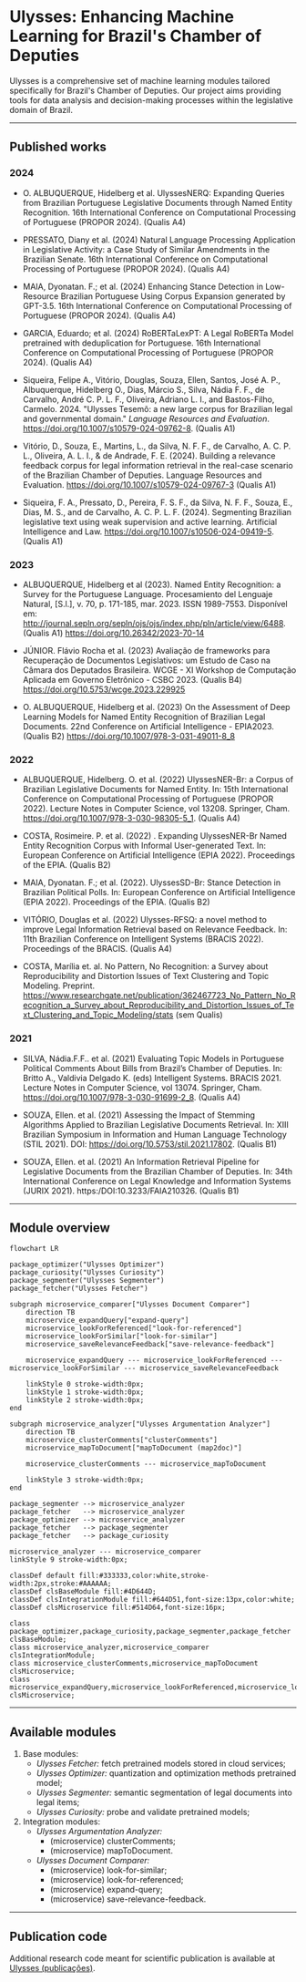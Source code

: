 # Ulysses: Enhancing Machine Learning for Brazil's Chamber of Deputies

Ulysses is a comprehensive set of machine learning modules tailored specifically for Brazil's Chamber of Deputies. Our project aims providing tools for data analysis and decision-making processes within the legislative domain of Brazil.

---

## Published works

### 2024

- O. ALBUQUERQUE, Hidelberg et al. UlyssesNERQ: Expanding Queries from Brazilian Portuguese Legislative Documents through Named Entity Recognition. 16th International Conference on Computational Processing of Portuguese (PROPOR 2024). (Qualis A4)

- PRESSATO, Diany et al. (2024) Natural Language Processing Application in Legislative Activity: a Case Study of Similar Amendments in the Brazilian Senate. 16th International Conference on Computational Processing of Portuguese (PROPOR 2024). (Qualis A4)

- MAIA, Dyonatan. F.; et al. (2024) Enhancing Stance Detection in Low-Resource Brazilian Portuguese Using Corpus Expansion generated by GPT-3.5. 16th International Conference on Computational Processing of Portuguese (PROPOR 2024). (Qualis A4)

- GARCIA, Eduardo; et al. (2024) RoBERTaLexPT: A Legal RoBERTa Model pretrained with deduplication for Portuguese. 16th International Conference on Computational Processing of Portuguese (PROPOR 2024). (Qualis A4)

- Siqueira, Felipe A., Vitório, Douglas, Souza, Ellen, Santos, José A. P., Albuquerque, Hidelberg O., Dias, Márcio S., Silva, Nádia F. F., de Carvalho, André C. P. L. F., Oliveira, Adriano L. I., and Bastos-Filho, Carmelo. 2024. "Ulysses Tesemõ: a new large corpus for Brazilian legal and governmental domain." *Language Resources and Evaluation*. https://doi.org/10.1007/s10579-024-09762-8. (Qualis A1)

- Vitório, D., Souza, E., Martins, L., da Silva, N. F. F., de Carvalho, A. C. P. L., Oliveira, A. L. I., & de Andrade, F. E. (2024). Building a relevance feedback corpus for legal information retrieval in the real-case scenario of the Brazilian Chamber of Deputies. Language Resources and Evaluation. https://doi.org/10.1007/s10579-024-09767-3 (Qualis A1)

- Siqueira, F. A., Pressato, D., Pereira, F. S. F., da Silva, N. F. F., Souza, E., Dias, M. S., and de Carvalho, A. C. P. L. F. (2024). Segmenting Brazilian legislative text using weak supervision and active learning. Artificial Intelligence and Law. https://doi.org/10.1007/s10506-024-09419-5. (Qualis A1)

### 2023

- ALBUQUERQUE, Hidelberg et al (2023). Named Entity Recognition: a Survey for the Portuguese Language. Procesamiento del Lenguaje Natural, [S.l.], v. 70, p. 171-185, mar. 2023. ISSN 1989-7553. Disponível em: <http://journal.sepln.org/sepln/ojs/ojs/index.php/pln/article/view/6488>. (Qualis A1) https://doi.org/10.26342/2023-70-14

- JÚNIOR. Flávio Rocha et al. (2023) Avaliação de frameworks para Recuperação de Documentos Legislativos: um Estudo de Caso na Câmara dos Deputados Brasileira. WCGE - XI Workshop de Computação Aplicada em Governo Eletrônico - CSBC 2023. (Qualis B4)
https://doi.org/10.5753/wcge.2023.229925

- O. ALBUQUERQUE, Hidelberg et al. (2023) On the Assessment of Deep Learning Models for Named Entity Recognition of Brazilian Legal Documents. 22nd Conference on Artificial Intelligence - EPIA2023. (Qualis B2)
https://doi.org/10.1007/978-3-031-49011-8_8

### 2022

- ALBUQUERQUE, Hidelberg. O. et al. (2022) UlyssesNER-Br: a Corpus of Brazilian Legislative Documents for Named Entity. In: 15th International Conference on Computational Processing of Portuguese (PROPOR 2022). Lecture Notes in Computer Science, vol 13208. Springer, Cham. https://doi.org/10.1007/978-3-030-98305-5_1. (Qualis A4) 

- COSTA, Rosimeire. P.  et al. (2022) . Expanding UlyssesNER-Br Named Entity Recognition Corpus with Informal User-generated Text. In: European Conference on Artificial Intelligence (EPIA 2022). Proceedings of the EPIA. (Qualis B2)

- MAIA, Dyonatan. F.; et al. (2022). UlyssesSD-Br: Stance Detection in Brazilian Political Polls.  In: European Conference on Artificial Intelligence (EPIA 2022). Proceedings of the EPIA. (Qualis B2)

- VITÓRIO, Douglas et al. (2022) Ulysses-RFSQ: a novel method to improve Legal Information Retrieval based on Relevance Feedback. In: 11th Brazilian Conference on Intelligent Systems (BRACIS 2022). Proceedings of the BRACIS. (Qualis A4)

- COSTA, Marília et. al. No Pattern, No Recognition: a Survey about Reproducibility and Distortion Issues of Text Clustering and Topic Modeling. Preprint. https://www.researchgate.net/publication/362467723_No_Pattern_No_Recognition_a_Survey_about_Reproducibility_and_Distortion_Issues_of_Text_Clustering_and_Topic_Modeling/stats (sem Qualis)

### 2021

- SILVA, Nádia.F.F.. et al. (2021) Evaluating Topic Models in Portuguese Political Comments About Bills from Brazil’s Chamber of Deputies. In: Britto A., Valdivia Delgado K. (eds) Intelligent Systems. BRACIS 2021. Lecture Notes in Computer Science, vol 13074. Springer, Cham. https://doi.org/10.1007/978-3-030-91699-2_8. (Qualis A4)

- SOUZA, Ellen. et al. (2021) Assessing the Impact of Stemming Algorithms Applied to Brazilian Legislative Documents Retrieval. In: XIII Brazilian Symposium in Information and Human Language Technology (STIL 2021). DOI: https://doi.org/10.5753/stil.2021.17802. (Qualis B1)

- SOUZA, Ellen. et al. (2021) An Information Retrieval Pipeline for Legislative Documents from the Brazilian Chamber of Deputies. In: 34th International Conference on Legal Knowledge and Information Systems (JURIX 2021).  https:/DOI:10.3233/FAIA210326. (Qualis B1)

---

## Module overview 

```mermaid
flowchart LR

package_optimizer("Ulysses Optimizer")
package_curiosity("Ulysses Curiosity")
package_segmenter("Ulysses Segmenter")
package_fetcher("Ulysses Fetcher")

subgraph microservice_comparer["Ulysses Document Comparer"]
    direction TB
    microservice_expandQuery["expand-query"]
    microservice_lookForReferenced["look-for-referenced"]
    microservice_lookForSimilar["look-for-similar"]
    microservice_saveRelevanceFeedback["save-relevance-feedback"]

    microservice_expandQuery --- microservice_lookForReferenced --- microservice_lookForSimilar --- microservice_saveRelevanceFeedback

    linkStyle 0 stroke-width:0px;
    linkStyle 1 stroke-width:0px;
    linkStyle 2 stroke-width:0px;
end

subgraph microservice_analyzer["Ulysses Argumentation Analyzer"]
    direction TB
    microservice_clusterComments["clusterComments"]
    microservice_mapToDocument["mapToDocument (map2doc)"]

    microservice_clusterComments --- microservice_mapToDocument

    linkStyle 3 stroke-width:0px;
end

package_segmenter --> microservice_analyzer
package_fetcher   --> microservice_analyzer
package_optimizer --> microservice_analyzer
package_fetcher   --> package_segmenter
package_fetcher   --> package_curiosity

microservice_analyzer --- microservice_comparer
linkStyle 9 stroke-width:0px;

classDef default fill:#333333,color:white,stroke-width:2px,stroke:#AAAAAA;
classDef clsBaseModule fill:#4D644D;
classDef clsIntegrationModule fill:#644D51,font-size:13px,color:white;
classDef clsMicroservice fill:#514D64,font-size:16px;

class package_optimizer,package_curiosity,package_segmenter,package_fetcher clsBaseModule;
class microservice_analyzer,microservice_comparer clsIntegrationModule;
class microservice_clusterComments,microservice_mapToDocument clsMicroservice;
class microservice_expandQuery,microservice_lookForReferenced,microservice_lookForSimilar,microservice_saveRelevanceFeedback clsMicroservice;
```

---

## Available modules

1. Base modules:
    - *Ulysses Fetcher:* fetch pretrained models stored in cloud services;
    - *Ulysses Optimizer:* quantization and optimization methods pretrained model;
    - *Ulysses Segmenter:* semantic segmentation of legal documents into legal items;
    - *Ulysses Curiosity:* probe and validate pretrained models;
2. Integration modules:
    - *Ulysses Argumentation Analyzer:*
        - (microservice) clusterComments;
        - (microservice) mapToDocument.
    - *Ulysses Document Comparer:*
        - (microservice) look-for-similar;
        - (microservice) look-for-referenced;
        - (microservice) expand-query;
        - (microservice) save-relevance-feedback.

---

## Publication code
Additional research code meant for scientific publication is available at [Ulysses (publicações)](https://github.com/Convenio-Camara-dos-Deputados).
